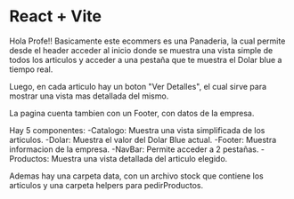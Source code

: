# React + Vite

Hola Profe!! Basicamente este ecommers es una Panaderia, la cual permite desde el header acceder al inicio donde se muestra una vista simple de todos los articulos y acceder a una pestaña que te muestra el Dolar blue a tiempo real. 

Luego, en cada articulo hay un boton "Ver Detalles", el cual sirve para mostrar una vista mas detallada del mismo. 

La pagina cuenta tambien con un Footer, con datos de la empresa.

Hay 5 componentes:
                    -Catalogo: Muestra una vista simplificada de los articulos.
                    -Dolar: Muestra el valor del Dolar Blue actual.
                    -Footer: Muestra informacion de la empresa.
                    -NavBar: Permite acceder a 2 pestañas.
                    -Productos: Muestra una vista detallada del articulo elegido.

Ademas hay una carpeta data, con un archivo stock que contiene los articulos y una carpeta helpers para pedirProductos.